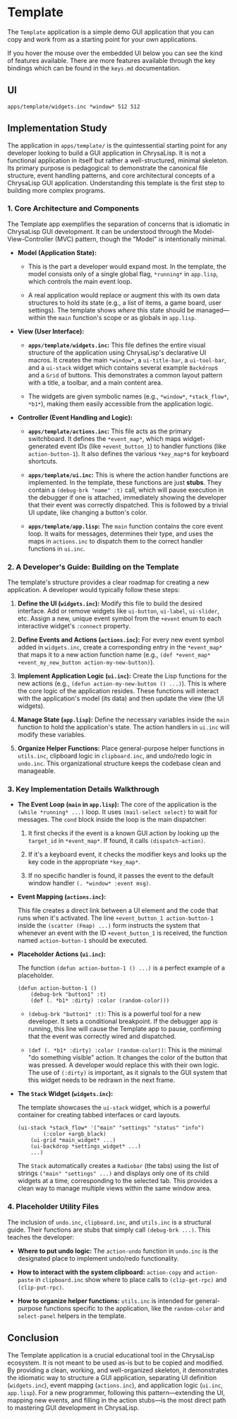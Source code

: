 # Template

The `Template` application is a simple demo GUI application that you can copy
and work from as a starting point for your own applications.

If you hover the mouse over the embedded UI below you can see the kind of
features available. There are more features available through the key bindings
which can be found in the `keys.md` documentation.

## UI

```widget
apps/template/widgets.inc *window* 512 512
```

## Implementation Study

The application in `apps/template/` is the quintessential starting point for any
developer looking to build a GUI application in ChrysaLisp. It is not a
functional application in itself but rather a well-structured, minimal skeleton.
Its primary purpose is pedagogical: to demonstrate the canonical file structure,
event handling patterns, and core architectural concepts of a ChrysaLisp GUI
application. Understanding this template is the first step to building more
complex programs.

### 1. Core Architecture and Components

The Template app exemplifies the separation of concerns that is idiomatic in
ChrysaLisp GUI development. It can be understood through the
Model-View-Controller (MVC) pattern, though the "Model" is intentionally
minimal.

*   **Model (Application State):**

    * This is the part a developer would expand most. In the template, the model
        consists only of a single global flag, `*running*` in `app.lisp`, which
        controls the main event loop.

    * A real application would replace or augment this with its own data
        structures to hold its state (e.g., a list of items, a game board, user
        settings). The template shows *where* this state should be
        managed—within the `main` function's scope or as globals in `app.lisp`.

*   **View (User Interface):**

    * **`apps/template/widgets.inc`:** This file defines the entire visual
        structure of the application using ChrysaLisp's declarative UI macros.
        It creates the main `*window*`, a `ui-title-bar`, a `ui-tool-bar`, and a
        `ui-stack` widget which contains several example `Backdrop`s and a
        `Grid` of buttons. This demonstrates a common layout pattern with a
        title, a toolbar, and a main content area.

    * The widgets are given symbolic names (e.g., `*window*`, `*stack_flow*`,
        `*b1*`), making them easily accessible from the application logic.

*   **Controller (Event Handling and Logic):**

    * **`apps/template/actions.inc`:** This file acts as the primary
        switchboard. It defines the `*event_map*`, which maps widget-generated
        event IDs (like `+event_button_1`) to handler functions (like
        `action-button-1`). It also defines the various `*key_map*`s for
        keyboard shortcuts.

    * **`apps/template/ui.inc`:** This is where the action handler functions are
        implemented. In the template, these functions are just **stubs**. They
        contain a `(debug-brk "name" :t)` call, which will pause execution in
        the debugger if one is attached, immediately showing the developer that
        their event was correctly dispatched. This is followed by a trivial UI
        update, like changing a button's color.

    * **`apps/template/app.lisp`:** The `main` function contains the core event
        loop. It waits for messages, determines their type, and uses the maps in
        `actions.inc` to dispatch them to the correct handler functions in
        `ui.inc`.

### 2. A Developer's Guide: Building on the Template

The template's structure provides a clear roadmap for creating a new
application. A developer would typically follow these steps:

1.  **Define the UI (`widgets.inc`):** Modify this file to build the desired
    interface. Add or remove widgets like `ui-button`, `ui-label`, `ui-slider`,
    etc. Assign a new, unique event symbol from the `+event` enum to each
    interactive widget's `:connect` property.

2.  **Define Events and Actions (`actions.inc`):** For every new event symbol
    added in `widgets.inc`, create a corresponding entry in the `*event_map*`
    that maps it to a new action function name (e.g.,
    `(def *event_map* +event_my_new_button action-my-new-button)`).

3.  **Implement Application Logic (`ui.inc`):** Create the Lisp functions for
    the new actions (e.g., `(defun action-my-new-button () ...)`). This is where
    the core logic of the application resides. These functions will interact
    with the application's model (its data) and then update the view (the UI
    widgets).

4.  **Manage State (`app.lisp`):** Define the necessary variables inside the
    `main` function to hold the application's state. The action handlers in
    `ui.inc` will modify these variables.

5.  **Organize Helper Functions:** Place general-purpose helper functions in
    `utils.inc`, clipboard logic in `clipboard.inc`, and undo/redo logic in
    `undo.inc`. This organizational structure keeps the codebase clean and
    manageable.

### 3. Key Implementation Details Walkthrough

*   **The Event Loop (`main` in `app.lisp`):** The core of the application is
    the `(while *running* ...)` loop. It uses `(mail-select select)` to wait for
    messages. The `cond` block inside the loop is the main dispatcher:

    1. It first checks if the event is a known GUI action by looking up the
        `target_id` in `*event_map*`. If found, it calls `(dispatch-action)`.

    2. If it's a keyboard event, it checks the modifier keys and looks up the
        key code in the appropriate `*key_map*`.

    3. If no specific handler is found, it passes the event to the default
        window handler `(. *window* :event msg)`.

*   **Event Mapping (`actions.inc`):**

    This file creates a direct link between a UI element and the code that runs
    when it's activated. The line `+event_button_1 action-button-1` inside the
    `(scatter (Fmap) ...)` form instructs the system that whenever an event with
    the ID `+event_button_1` is received, the function named `action-button-1`
    should be executed.

*   **Placeholder Actions (`ui.inc`):**

    The function `(defun action-button-1 () ...)` is a perfect example of a
    placeholder.

    ```vdu
    (defun action-button-1 ()
        (debug-brk "button1" :t)
        (def (. *b1* :dirty) :color (random-color)))
    ```

    * `(debug-brk "button1" :t)`: This is a powerful tool for a new developer.
        It sets a conditional breakpoint. If the debugger app is running, this
        line will cause the Template app to pause, confirming that the event was
        correctly wired and dispatched.

    * `(def (. *b1* :dirty) :color (random-color))`: This is the minimal "do
        something visible" action. It changes the color of the button that was
        pressed. A developer would replace this with their own logic. The use of
        `(:dirty)` is important, as it signals to the GUI system that this
        widget needs to be redrawn in the next frame.

*   **The `Stack` Widget (`widgets.inc`):**

    The template showcases the `ui-stack` widget, which is a powerful container
    for creating tabbed interfaces or card layouts.

    ```vdu
    (ui-stack *stack_flow* '("main" "settings" "status" "info")
            (:color +argb_black)
        (ui-grid *main_widget* ...)
        (ui-backdrop *settings_widget* ...)
        ...)
    ```

    The `Stack` automatically creates a `Radiobar` (the tabs) using the list of
    strings `("main" "settings" ...)` and displays only one of its child widgets
    at a time, corresponding to the selected tab. This provides a clean way to
    manage multiple views within the same window area.

### 4. Placeholder Utility Files

The inclusion of `undo.inc`, `clipboard.inc`, and `utils.inc` is a structural
guide. Their functions are stubs that simply call `(debug-brk ...)`. This
teaches the developer:

*   **Where to put undo logic:** The `action-undo` function in `undo.inc` is the
    designated place to implement undo/redo functionality.

*   **How to interact with the system clipboard:** `action-copy` and
    `action-paste` in `clipboard.inc` show where to place calls to
    `(clip-get-rpc)` and `(clip-put-rpc)`.

*   **How to organize helper functions:** `utils.inc` is intended for
    general-purpose functions specific to the application, like the
    `random-color` and `select-panel` helpers in the template.

## Conclusion

The Template application is a crucial educational tool in the ChrysaLisp
ecosystem. It is not meant to be used as-is but to be copied and modified. By
providing a clean, working, and well-organized skeleton, it demonstrates the
idiomatic way to structure a GUI application, separating UI definition
(`widgets.inc`), event mapping (`actions.inc`), and application logic (`ui.inc`,
`app.lisp`). For a new programmer, following this pattern—extending the UI,
mapping new events, and filling in the action stubs—is the most direct path to
mastering GUI development in ChrysaLisp.